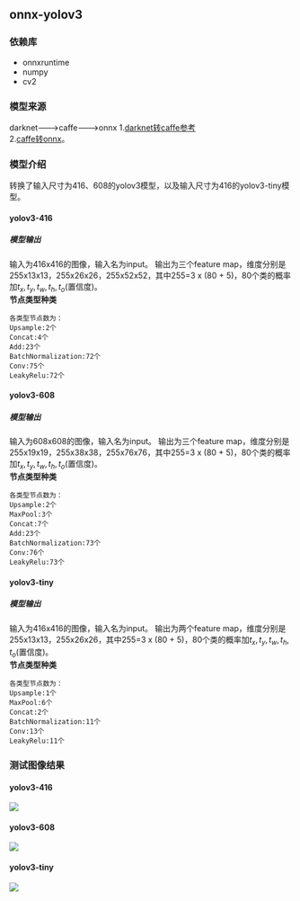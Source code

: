 ## onnx-yolov3
### 依赖库
- onnxruntime
- numpy
- cv2
### 模型来源
darknet--->caffe--->onnx
1.[darknet转caffe参考](https://blog.csdn.net/Chen_yingpeng/article/details/80692018)  
2.[caffe转onnx](https://github.com/htshinichi/caffe-onnx)。  
### 模型介绍
转换了输入尺寸为416、608的yolov3模型，以及输入尺寸为416的yolov3-tiny模型。
#### yolov3-416  
##### 模型输出  
输入为416x416的图像，输入名为input。
输出为三个feature map，维度分别是255x13x13，255x26x26，255x52x52，其中255=3 x (80 + 5)，80个类的概率加$t_x,t_y,t_w,t_h,t_o$(置信度)。  
**节点类型种类**  
```
各类型节点数为：
Upsample:2个
Concat:4个
Add:23个
BatchNormalization:72个
Conv:75个
LeakyRelu:72个
```

#### yolov3-608    
##### 模型输出    
输入为608x608的图像，输入名为input。
输出为三个feature map，维度分别是255x19x19，255x38x38，255x76x76，其中255=3 x (80 + 5)，80个类的概率加$t_x,t_y,t_w,t_h,t_o$(置信度)。  
**节点类型种类**    
```
各类型节点数为：
Upsample:2个
MaxPool:3个
Concat:7个
Add:23个
BatchNormalization:73个
Conv:76个
LeakyRelu:73个
```

#### yolov3-tiny  
##### 模型输出    
输入为416x416的图像，输入名为input。
输出为两个feature map，维度分别是255x13x13，255x26x26，其中255=3 x (80 + 5)，80个类的概率加$t_x,t_y,t_w,t_h,t_o$(置信度)。  
**节点类型种类**    
```
各类型节点数为：
Upsample:1个
MaxPool:6个
Concat:2个
BatchNormalization:11个
Conv:13个
LeakyRelu:11个
```




### 测试图像结果    
#### yolov3-416  
![](https://github.com/htshinichi/onnx-yolov3/blob/master/result/dog-yolov3-416.png)  
#### yolov3-608  
![](https://github.com/htshinichi/onnx-yolov3/blob/master/result/dog-yolov3-608.png)  
#### yolov3-tiny  
![](https://github.com/htshinichi/onnx-yolov3/blob/master/result/dog-yolov3-tiny.png)
